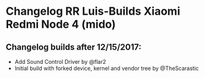 <h1>Changelog RR Luis-Builds Xiaomi Redmi Node 4 (mido)</h1>
<p></p>
<h2>Changelog builds after 12/15/2017:</h2>
<ul>
<li>Add Sound Control Driver by @flar2</li>
<li>Initial build with forked device, kernel and vendor tree by @TheScarastic
</ul>
